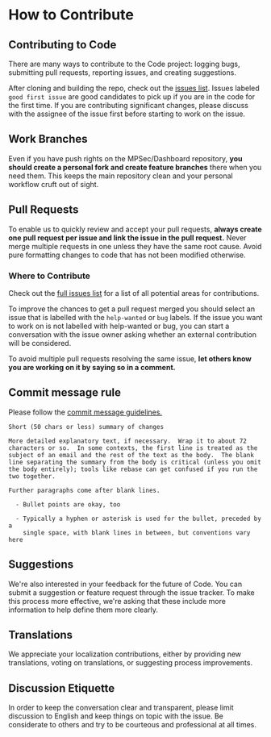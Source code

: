 
# How to Contribute

## Contributing to Code

There are many ways to contribute to the Code project: logging bugs, submitting pull requests, reporting issues, and creating suggestions.

After cloning and building the repo, check out the [issues list](https://github.com/MPSec/Dashboard/issues). Issues labeled `good first issue` are good candidates to pick up if you are in the code for the first time. If you are contributing significant changes, please discuss with the assignee of the issue first before starting to work on the issue.


## Work Branches

Even if you have push rights on the MPSec/Dashboard repository, **you should create a personal fork and create feature branches** there when you need them. This keeps the main repository clean and your personal workflow cruft out of sight.

## Pull Requests

To enable us to quickly review and accept your pull requests, **always create one pull request per issue and link the issue in the pull request.** Never merge multiple requests in one unless they have the same root cause. Avoid pure formatting changes to code that has not been modified otherwise.

### Where to Contribute

Check out the [full issues list](https://github.com/MPSec/Dashboard/issues) for a list of all potential areas for contributions. 

<!-- There are several reasons we may not accept a pull request like:

* Performance - One of Visual Studio Code's core values is to deliver a lightweight code editor, that means it should perform well in both real and perceived performance.
* User experience - Since we want to deliver a lightweight code editor, the UX should feel lightweight as well and not be cluttered. Most changes to the UI should go through the issue owner and/or the UX team.
* Architectural - The team and/or feature owner needs to agree with any architectural impact a change may make. Things like new extension APIs must be discussed with and agreed upon by the feature owner. -->

To improve the chances to get a pull request merged you should select an issue that is labelled with the `help-wanted` or `bug` labels. If the issue you want to work on is not labelled with help-wanted or bug, you can start a conversation with the issue owner asking whether an external contribution will be considered.

To avoid multiple pull requests resolving the same issue, **let others know you are working on it by saying so in a comment.**


## Commit message rule

Please follow the [commit message guidelines.](https://github.com/erlang/otp/wiki/writing-good-commit-messages)

~~~
Short (50 chars or less) summary of changes

More detailed explanatory text, if necessary.  Wrap it to about 72
characters or so.  In some contexts, the first line is treated as the
subject of an email and the rest of the text as the body.  The blank
line separating the summary from the body is critical (unless you omit
the body entirely); tools like rebase can get confused if you run the
two together.

Further paragraphs come after blank lines.

  - Bullet points are okay, too

  - Typically a hyphen or asterisk is used for the bullet, preceded by a
    single space, with blank lines in between, but conventions vary here
~~~



## Suggestions

We're also interested in your feedback for the future of Code. You can submit a suggestion or feature request through the issue tracker. To make this process more effective, we're asking that these include more information to help define them more clearly.

## Translations

We appreciate your localization contributions, either by providing new translations, voting on translations, or suggesting process improvements. 

## Discussion Etiquette

In order to keep the conversation clear and transparent, please limit discussion to English and keep things on topic with the issue. Be considerate to others and try to be courteous and professional at all times.